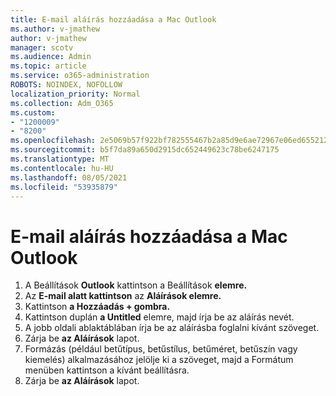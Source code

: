 ```yaml
---
title: E-mail aláírás hozzáadása a Mac Outlook
ms.author: v-jmathew
author: v-jmathew
manager: scotv
ms.audience: Admin
ms.topic: article
ms.service: o365-administration
ROBOTS: NOINDEX, NOFOLLOW
localization_priority: Normal
ms.collection: Adm_O365
ms.custom:
- "1200009"
- "8200"
ms.openlocfilehash: 2e5069b57f922bf782555467b2a85d9e6ae72967e06ed655212e8574ed4c091b
ms.sourcegitcommit: b5f7da89a650d2915dc652449623c78be6247175
ms.translationtype: MT
ms.contentlocale: hu-HU
ms.lasthandoff: 08/05/2021
ms.locfileid: "53935879"
---
```

# <a name="add-email-signature-in-outlook-for-mac"></a>E-mail aláírás hozzáadása a Mac Outlook

1. A Beállítások **Outlook** kattintson a Beállítások **elemre.**
2. Az **E-mail alatt kattintson** az **Aláírások elemre.**
3. Kattintson **a Hozzáadás + gombra.**
4. Kattintson duplán **a Untitled** elemre, majd írja be az aláírás nevét.
5. A jobb oldali ablaktáblában írja be az aláírásba foglalni kívánt szöveget.
6. Zárja be **az Aláírások** lapot.
7. Formázás (például betűtípus, betűstílus, betűméret, betűszín vagy kiemelés) alkalmazásához jelölje ki a szöveget, majd a Formátum menüben kattintson a kívánt beállításra.
8. Zárja be **az Aláírások** lapot.
